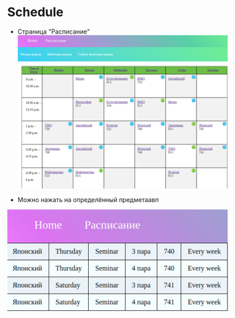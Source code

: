 # Schedule

- Страница "Расписание"
![rм](/readme1.png)

- Можно нажать на определённый предметаавп

![vааdfqgаd](/readme2.png)
